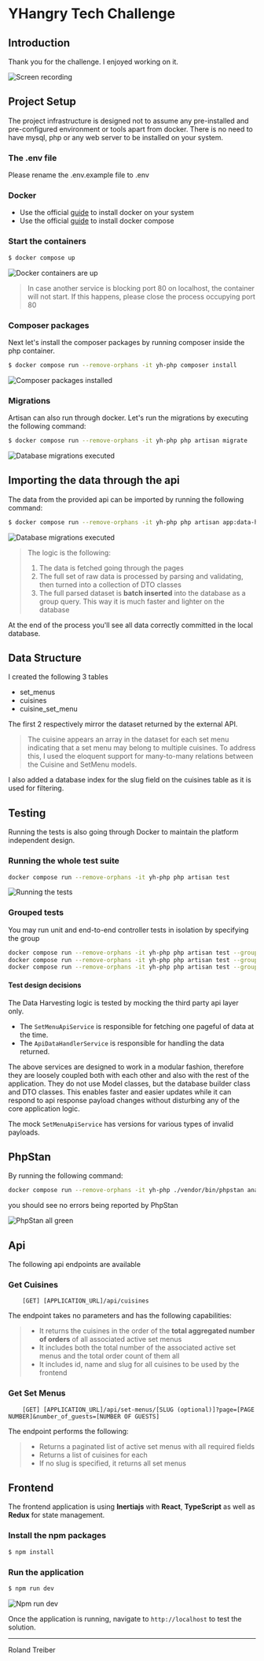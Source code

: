 # YHangry Tech Challenge

## Introduction
Thank you for the challenge. I enjoyed working on it.

![Screen recording](./screenshots/screen-recording.gif)

## Project Setup

The project infrastructure is designed not to assume any pre-installed and pre-configured environment or tools apart from docker.
There is no need to have mysql, php or any web server to be installed on your system.

### The .env file
Please rename the .env.example file to .env

### Docker
- Use the official [guide](https://docs.docker.com/engine/install/) to install docker on your system
- Use the official [guide](https://docs.docker.com/compose/install/) to install docker compose

### Start the containers
```bash
$ docker compose up
```
![Docker containers are up](./screenshots/docker-compose-start.png)

> In case another service is blocking port 80 on localhost, the container will not start.
> If this happens, please close the process occupying port 80

### Composer packages
Next let's install the composer packages by running composer inside the php container.
```bash
$ docker compose run --remove-orphans -it yh-php composer install
```
![Composer packages installed](./screenshots/composer-packages.png)

### Migrations
Artisan can also run through docker.
Let's run the migrations by executing the following command:
```bash
$ docker compose run --remove-orphans -it yh-php php artisan migrate
```
![Database migrations executed](./screenshots/migrations.png)

## Importing the data through the api
The data from the provided api can be imported by running the following command:
```bash
$ docker compose run --remove-orphans -it yh-php php artisan app:data-harvester
```
![Database migrations executed](./screenshots/data-harvester.png)

> The logic is the following:
> 1. The data is fetched going through the pages
> 2. The full set of raw data is processed by parsing and validating, then turned into a collection of DTO classes
> 3. The full parsed dataset is **batch inserted** into the database as a group query. This way it is much faster and lighter on the database

At the end of the process you'll see all data correctly committed in the local database.

## Data Structure
I created the following 3 tables
- set_menus
- cuisines
- cuisine_set_menu

The first 2 respectively mirror the dataset returned by the external API.

> The cuisine appears an array in the dataset for each set menu indicating that a set menu may belong to multiple cuisines.
> To address this, I used the eloquent support for many-to-many relations between the Cuisine and SetMenu models. 

I also added a database index for the slug field on the cuisines table as it is used for filtering. 

## Testing
Running the tests is also going through Docker to maintain the platform independent design.

### Running the whole test suite
```bash
docker compose run --remove-orphans -it yh-php php artisan test
```
![Running the tests](./screenshots/tests.png)

### Grouped tests
You may run unit and end-to-end controller tests in isolation by specifying the group 

```bash
docker compose run --remove-orphans -it yh-php php artisan test --group="set-menu-api-service"
docker compose run --remove-orphans -it yh-php php artisan test --group="cousine-controller"
docker compose run --remove-orphans -it yh-php php artisan test --group="set-menu-controller"
```

#### Test design decisions
The Data Harvesting logic is tested by mocking the third party api layer only.
- The ```SetMenuApiService``` is responsible for fetching one pageful of data at the time.
- The ```ApiDataHandlerService``` is responsible for handling the data returned.

The above services are designed to work in a modular fashion, therefore they are loosely coupled both with each other and also with the rest of the application.
They do not use Model classes, but the database builder class and DTO classes.
This enables faster and easier updates while it can respond to api response payload changes without disturbing any of the core application logic.

The mock ```SetMenuApiService``` has versions for various types of invalid payloads.

## PhpStan
By running the following command:
```bash
docker compose run --remove-orphans -it yh-php ./vendor/bin/phpstan analyse --memory-limit=2G
```
you should see no errors being reported by PhpStan

![PhpStan all green](./screenshots/phpstan.png)

## Api
The following api endpoints are available

### Get Cuisines
```
    [GET] [APPLICATION_URL]/api/cuisines
```
The endpoint takes no parameters and has the following capabilities:
> - It returns the cuisines in the order of the **total aggregated number of orders** of all associated active set menus
> - It includes both the total number of the associated active set menus and the total order count of them all
> - It includes id, name and slug for all cuisines to be used by the frontend

### Get Set Menus
```
    [GET] [APPLICATION_URL]/api/set-menus/[SLUG (optional)]?page=[PAGE NUMBER]&number_of_guests=[NUMBER OF GUESTS]
```
The endpoint performs the following:
> - Returns a paginated list of active set menus with all required fields
> - Returns a list of cuisines for each
> - If no slug is specified, it returns all set menus

## Frontend
The frontend application is using **Inertiajs** with **React**, **TypeScript** as well as **Redux** for state management. 

### Install the npm packages
```bash
$ npm install
```

### Run the application
```bash
$ npm run dev
```

![Npm run dev](./screenshots/npm-run-dev.png)

Once the application is running, navigate to ```http://localhost``` to test the solution.

---

Roland Treiber
